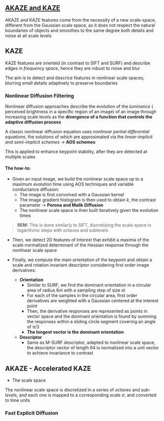 ## [AKAZE and KAZE](https://docs.opencv.org/3.4/db/d70/tutorial_akaze_matching.html) 

AKAZE and KAZE features come from the necessity of a new scale-space, different from the Gaussian scale space, as it does not respect the natural boundaries of objects and smoothes to the same degree both details and noise at all scale levels

## KAZE

KAZE features are oriented (in contrast to SIFT and SURF) and describe edges in *frequency space*, hence they are robust to noise and blur

The aim is to detect and descrice features in nonlinear scale spaces, blurring small details adaptively to preserve boundaries

### Nonlinear Diffusion Filtering

Nonlinear diffusion approaches describe the evolution of the *luminance* ( perceived brightness in a specific region of an image) of an image through increasing scale levels as the **divergence of a function that controls the adaptive diffusion process**

A classic nonlinear diffusion equation uses *nonlinear partial differential equations*, the solutions of which are approximated via the *linear-implicit and semi-implicit schemes* &rarr; **AOS schemes**

This is applied to enhance keypoint stability, after they are detected at multiple scales

#### The how-to:

* Given an input image, we build the nonlinear scale space up to
a maximum evolution time using AOS techniques and variable conductance diffusion:
    * The image is first convolved with a Gaussian kernel
    * The image gradient histogram is then used to obtain *k*, the contrast parameter &rarr; **Perona and Malik Diffusion**
    * The nonlinear scale space is then built iteratively given the evolution times 
>**REM:** This is done similarly to SIFT, discretizing the scale space in logarithmic steps with octaves and sublevels

* Then, we detect 2D features of interest that exhibit a maxima of the scale-normalized
determinant of the Hessian response through the nonlinear scale space

* Finally, we compute the main orientation of the keypoint and obtain a scale and rotation invariant descriptor considering first order image derivatives:
    * **Orientation** 
        * Similar to SURF, we find the dominant orientation in a circular area of radius 6σi with a sampling step of size σi
        * For each of the samples in the circular area, first order derivatives are weighted with a Gaussian centered at the interest point
        * Then, the derivative responses are represented as points in vector space and the dominant orientation is found by summing the responses within a sliding circle segment covering an angle of π/3
        * **The longest vector is the dominant orientation**
    * **Descriptor**
        * Same as M-SURF descriptor, adapted to nonlinear scale space,  the descriptor vector of length 64 is normalized into a unit vector to achieve invariance to contrast

## AKAZE - Accelerated KAZE

- The scale space

The nonlinear scale space is discretized in a series of *octaves* and *sub-levels*, and each one is mapped to a corresponding scale $\sigma$, and converted to time units

### Fast Explicit Diffusion
